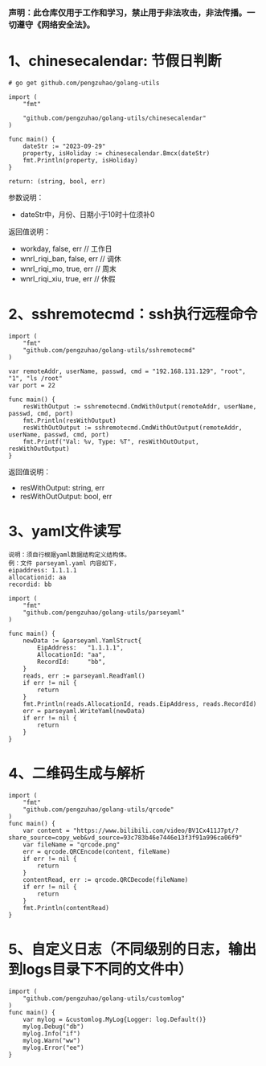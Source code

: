 ### 声明：此仓库仅用于工作和学习，禁止用于非法攻击，非法传播。一切遵守《网络安全法》。
# 1、chinesecalendar: 节假日判断 
```
# go get github.com/pengzuhao/golang-utils
```

```
import (
	"fmt"

	"github.com/pengzuhao/golang-utils/chinesecalendar"
)

func main() {
	dateStr := "2023-09-29"
	property, isHoliday := chinesecalendar.Bmcx(dateStr)
	fmt.Println(property, isHoliday)
}
```

```
return: (string, bool, err)
```
参数说明：
- dateStr中，月份、日期小于10时十位须补0

返回值说明：
- workday, false, err           // 工作日
- wnrl_riqi_ban, false, err     // 调休
- wnrl_riqi_mo, true, err       // 周末
- wnrl_riqi_xiu, true, err      // 休假
##
# 2、sshremotecmd：ssh执行远程命令
```
import (
	"fmt"
	"github.com/pengzuhao/golang-utils/sshremotecmd"
)

var remoteAddr, userName, passwd, cmd = "192.168.131.129", "root", "1", "ls /root"
var port = 22

func main() {
	resWithOutput := sshremotecmd.CmdWithOutput(remoteAddr, userName, passwd, cmd, port)
	fmt.Println(resWithOutput)
	resWithOutOutput := sshremotecmd.CmdWithOutOutput(remoteAddr, userName, passwd, cmd, port)
	fmt.Printf("Val: %v, Type: %T", resWithOutOutput, resWithOutOutput)
}

```
返回值说明：
- resWithOutput: string, err
- resWithOutOutput: bool, err
##
# 3、yaml文件读写
```
说明：须自行根据yaml数据结构定义结构体。
例：文件 parseyaml.yaml 内容如下，
eipaddress: 1.1.1.1
allocationid: aa
recordid: bb
```
```
import (
	"fmt"
	"github.com/pengzuhao/golang-utils/parseyaml"
)

func main() {
	newData := &parseyaml.YamlStruct{
		EipAddress:   "1.1.1.1",
		AllocationId: "aa",
		RecordId:     "bb",
	}
	reads, err := parseyaml.ReadYaml()
	if err != nil {
		return
	}
	fmt.Println(reads.AllocationId, reads.EipAddress, reads.RecordId)
	err = parseyaml.WriteYaml(newData)
	if err != nil {
		return
	}
}
```
##
# 4、二维码生成与解析
```
import (
	"fmt"
	"github.com/pengzuhao/golang-utils/qrcode"
)
func main() {
	var content = "https://www.bilibili.com/video/BV1Cx411J7pt/?share_source=copy_web&vd_source=93c783b46e7446e13f3f91a996ca06f9"
	var fileName = "qrcode.png"
	err = qrcode.QRCEncode(content, fileName)
	if err != nil {
		return
	}
	contentRead, err := qrcode.QRCDecode(fileName)
	if err != nil {
		return
	}
	fmt.Println(contentRead)
}
```
##
# 5、自定义日志（不同级别的日志，输出到logs目录下不同的文件中）
```
import (
	"github.com/pengzuhao/golang-utils/customlog"
)
func main() {
	var mylog = &customlog.MyLog{Logger: log.Default()}
	mylog.Debug("db")
	mylog.Info("if")
	mylog.Warn("ww")
	mylog.Error("ee")
}
```